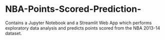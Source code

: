 # NBA-Points-Scored-Prediction-
Contains a Jupyter Notebook and a Streamlit Web App which performs exploratory data analysis and predicts points scored from the NBA 2013-14 dataset. 

